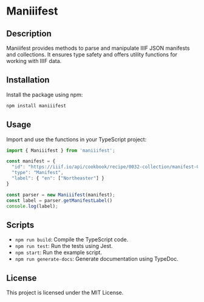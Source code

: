 # Maniiifest

## Description

Maniiifest provides methods to parse and manipulate IIIF JSON manifests and collections. It ensures type safety and offers utility functions for working with IIIF data.

## Installation

Install the package using npm:

```sh
npm install maniiifest
```

## Usage

Import and use the functions in your TypeScript project:

  ```typescript
import { Maniiifest } from 'maniiifest';

const manifest = {
    "id": "https://iiif.io/api/cookbook/recipe/0032-collection/manifest-02.json",
    "type": "Manifest",
    "label": { "en": ["Northeaster"] }
}

const parser = new Maniiifest(manifest);
const label = parser.getManifestLabel()
console.log(label);
  ```

## Scripts

- `npm run build`: Compile the TypeScript code.
- `npm run test`: Run the tests using Jest.
- `npm start`: Run the example script.
- `npm run generate-docs`: Generate documentation using TypeDoc.

## License

This project is licensed under the MIT License.